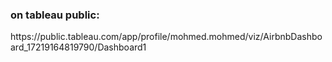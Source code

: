 <h3>on tableau public:</h3>https://public.tableau.com/app/profile/mohmed.mohmed/viz/AirbnbDashboard_17219164819790/Dashboard1
